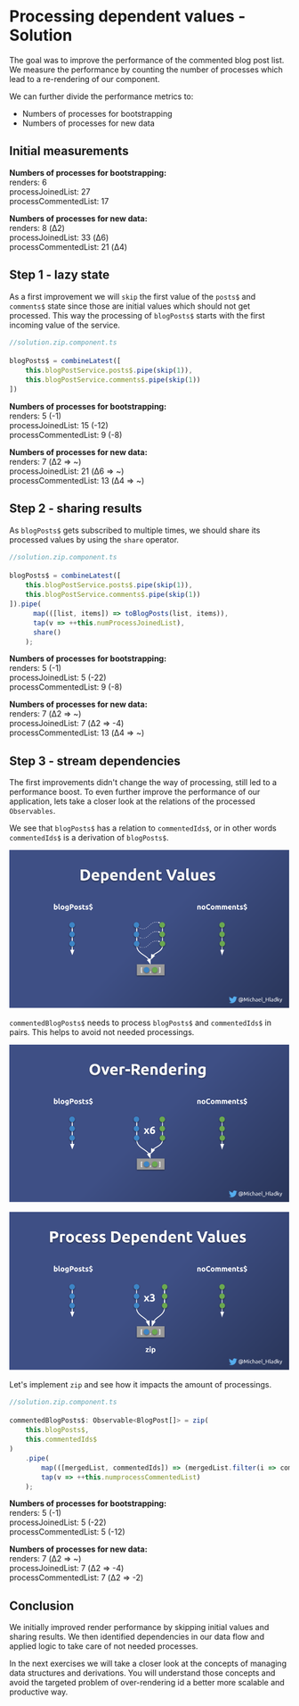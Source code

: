 # Processing dependent values - Solution

The goal was to improve the performance of the commented blog post list. We measure the performance by counting
the number of processes which lead to a re-rendering of our component. 

We can further divide the performance metrics to:
- Numbers of processes for bootstrapping
- Numbers of processes for new data

## Initial measurements

**Numbers of processes for bootstrapping:**  
renders: 6  
processJoinedList: 27  
processCommentedList: 17

**Numbers of processes for new data:**  
renders: 8 (Δ2)  
processJoinedList: 33 (Δ6)  
processCommentedList: 21 (Δ4)

## Step 1 - lazy state
As a first improvement we will `skip` the first value of the `posts$` and `comments$` state since those are initial values which should not get
processed. This way the processing of `blogPosts$` starts with the first incoming value of the service.

```typescript
//solution.zip.component.ts

blogPosts$ = combineLatest([
    this.blogPostService.posts$.pipe(skip(1)),
    this.blogPostService.comments$.pipe(skip(1))
])
```

**Numbers of processes for bootstrapping:**  
renders: 5 (-1)  
processJoinedList: 15 (-12)  
processCommentedList: 9 (-8)

**Numbers of processes for new data:**  
renders: 7 (Δ2 => ~)   
processJoinedList: 21 (Δ6 => ~)  
processCommentedList: 13 (Δ4 => ~)

## Step 2 - sharing results
As `blogPosts$` gets subscribed to multiple times, we should share its processed values by using the `share` operator.

```typescript
//solution.zip.component.ts

blogPosts$ = combineLatest([
    this.blogPostService.posts$.pipe(skip(1)),
    this.blogPostService.comments$.pipe(skip(1))
]).pipe(
      map(([list, items]) => toBlogPosts(list, items)),
      tap(v => ++this.numProcessJoinedList),
      share()
    );
```

**Numbers of processes for bootstrapping:**  
renders: 5 (-1)  
processJoinedList: 5 (-22)  
processCommentedList: 9 (-8)

**Numbers of processes for new data:**  
renders: 7 (Δ2 => ~)   
processJoinedList: 7 (Δ2 => -4)  
processCommentedList: 13 (Δ4 => ~)

## Step 3 - stream dependencies

The first improvements didn't change the way of processing, still led to a performance boost.
To even further improve the performance of our application, lets take a closer look at the relations of the processed `Observables`.

We see that `blogPosts$` has a relation to `commentedIds$`, or in other words `commentedIds$` is a derivation of `blogPosts$`.

![](./assets/images/Reactive-architecture-and-ux-patterns_angular_combination-operators-dependent-values_michael-hladky.png)

`commentedBlogPosts$` needs to process `blogPosts$` and `commentedIds$` in pairs. This helps to avoid not needed processings.

![](./assets/images/Reactive-architecture-and-ux-patterns_angular_combination-operators_over-rendering-with-combineLatest_michael-hladky.png)

![](./assets/images/Reactive-architecture-and-ux-patterns_angular_combination-operators_process-dependent-values_michael-hladky.png)

Let's implement `zip` and see how it impacts the amount of processings. 

```typescript
//solution.zip.component.ts

commentedBlogPosts$: Observable<BlogPost[]> = zip(
    this.blogPosts$,
    this.commentedIds$
)
    .pipe(
        map(([mergedList, commentedIds]) => (mergedList.filter(i => commentedIds.find(li => li === i.id)))),
        tap(v => ++this.numprocessCommentedList)
    );
```

**Numbers of processes for bootstrapping:**  
renders: 5 (-1)  
processJoinedList: 5 (-22)  
processCommentedList: 5 (-12)
 
**Numbers of processes for new data:**  
renders: 7 (Δ2 => ~)   
processJoinedList: 7 (Δ2 => -4)  
processCommentedList: 7 (Δ2 => -2)

## Conclusion

We initially improved render performance by skipping initial values and sharing results.
We then identified dependencies in our data flow and applied logic to take care of not needed processes.

In the next exercises we will take a closer look at the concepts of managing data structures and derivations.
You will understand those concepts and avoid the targeted problem of over-rendering id a better more scalable and productive way.

